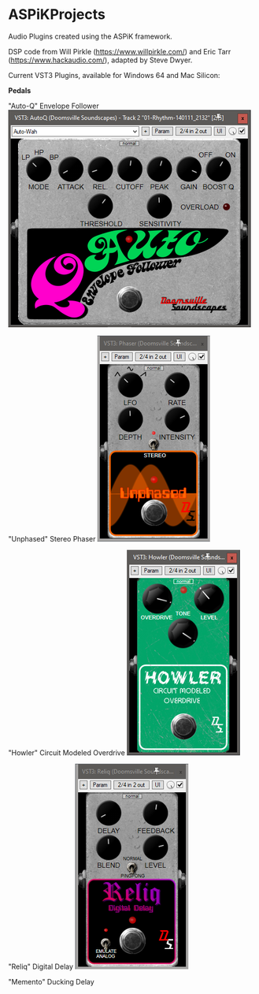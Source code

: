 # ASPiKProjects
Audio Plugins created using the ASPiK framework.

DSP code from Will Pirkle (https://www.willpirkle.com/) and Eric Tarr (https://www.hackaudio.com/), adapted by Steve Dwyer.

Current VST3 Plugins, available for Windows 64 and Mac Silicon:

**Pedals**

"Auto-Q" Envelope Follower
![](https://github.com/DoomyDwyer/ASPiKProjects/blob/main/pics/AutoQ_screenshot.png)

"Unphased" Stereo Phaser
![](https://github.com/DoomyDwyer/ASPiKProjects/blob/main/pics/Phaser_screenshot.png)

"Howler" Circuit Modeled Overdrive
![](https://github.com/DoomyDwyer/ASPiKProjects/blob/main/pics/Howler_screenshot.png)

"Reliq" Digital Delay
![](https://github.com/DoomyDwyer/ASPiKProjects/blob/main/pics/Reliq_screenshot.png)

"Memento" Ducking Delay
